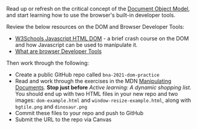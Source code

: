 Read up or refresh on the critical concept of the [Document Object Model][], and start learning how to use the browser's built-in developer tools.

[Document Object Model]: https://en.wikipedia.org/wiki/Document_Object_Model

Review the below resources on the DOM and Browser Developer Tools:

- [W3Schools Javascript HTML DOM](https://www.w3schools.com/js/js_htmldom.asp) - a brief crash course on the DOM and how Javascript can be used to manipulate it.
- [What are browser Developer Tools](https://developer.mozilla.org/en-US/docs/Learn/Common_questions/What_are_browser_developer_tools)

Then work through the following:

* Create a public GitHub repo called `bna-2021-dom-practice`
* Read and work through the exercises in the MDN [Manipulating Documents](https://developer.mozilla.org/en-US/docs/Learn/JavaScript/Client-side_web_APIs/Manipulating_documents). **Stop just before** _Active learning: A dynamic shopping list_. You should end up with two HTML files in your new repo and two images: `dom-example.html` and `window-resize-example.html`,  along with `bgtile.png` and `dinosaur.png`
* Commit these files to your repo and push to GitHub
* Submit the URL to the repo via Canvas
